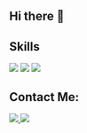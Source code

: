 ## Hi there 👋

## Skills
<p align="left">
  <img src="https://img.icons8.com/color/48/000000/java-coffee-cup-logo.png"/>
  <img src="https://img.icons8.com/color/48/000000/html-5--v1.png"/>
  <img src="https://img.icons8.com/color/48/000000/css3.png"/>
</p>

## Contact Me:
<p align="left">
  <a href="https://www.linkedin.com/in/your-profile">
    <img src="https://img.icons8.com/color/48/000000/linkedin.png"/>
  </a>
  <a href="mailto: nayelibueso50@gmail.com">
    <img src="https://img.icons8.com/color/48/000000/gmail.png"/>
  </a>
</p>



<!--
**nayelibueso/nayelibueso** is a ✨ _special_ ✨ repository because its `README.md` (this file) appears on your GitHub profile.

Here are some ideas to get you started:

- 🔭 I’m currently working on ...
- 🌱 I’m currently learning ...
- 👯 I’m looking to collaborate on ...
- 🤔 I’m looking for help with ...
- 💬 Ask me about ...
- 📫 How to reach me: ...
- 😄 Pronouns: ...
- ⚡ Fun fact: ...
-->
